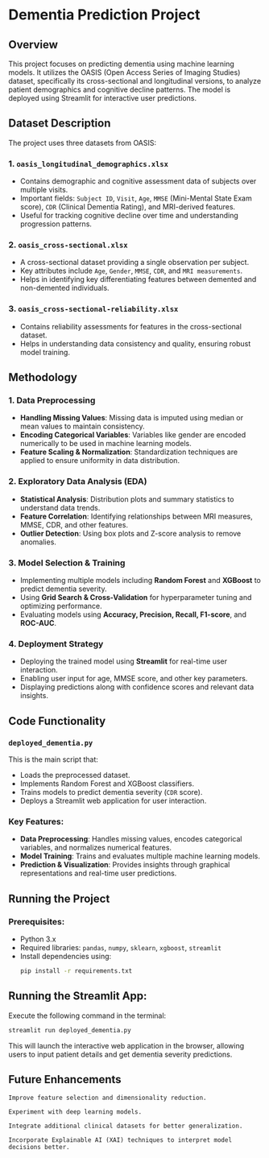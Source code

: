 # Dementia Prediction Project

## Overview
This project focuses on predicting dementia using machine learning models. It utilizes the OASIS (Open Access Series of Imaging Studies) dataset, specifically its cross-sectional and longitudinal versions, to analyze patient demographics and cognitive decline patterns. The model is deployed using Streamlit for interactive user predictions.

## Dataset Description
The project uses three datasets from OASIS:

### 1. `oasis_longitudinal_demographics.xlsx`
- Contains demographic and cognitive assessment data of subjects over multiple visits.
- Important fields: `Subject ID`, `Visit`, `Age`, `MMSE` (Mini-Mental State Exam score), `CDR` (Clinical Dementia Rating), and MRI-derived features.
- Useful for tracking cognitive decline over time and understanding progression patterns.

### 2. `oasis_cross-sectional.xlsx`
- A cross-sectional dataset providing a single observation per subject.
- Key attributes include `Age`, `Gender`, `MMSE`, `CDR`, and `MRI measurements`.
- Helps in identifying key differentiating features between demented and non-demented individuals.

### 3. `oasis_cross-sectional-reliability.xlsx`
- Contains reliability assessments for features in the cross-sectional dataset.
- Helps in understanding data consistency and quality, ensuring robust model training.

## Methodology
### 1. **Data Preprocessing**
- **Handling Missing Values**: Missing data is imputed using median or mean values to maintain consistency.
- **Encoding Categorical Variables**: Variables like gender are encoded numerically to be used in machine learning models.
- **Feature Scaling & Normalization**: Standardization techniques are applied to ensure uniformity in data distribution.

### 2. **Exploratory Data Analysis (EDA)**
- **Statistical Analysis**: Distribution plots and summary statistics to understand data trends.
- **Feature Correlation**: Identifying relationships between MRI measures, MMSE, CDR, and other features.
- **Outlier Detection**: Using box plots and Z-score analysis to remove anomalies.

### 3. **Model Selection & Training**
- Implementing multiple models including **Random Forest** and **XGBoost** to predict dementia severity.
- Using **Grid Search & Cross-Validation** for hyperparameter tuning and optimizing performance.
- Evaluating models using **Accuracy, Precision, Recall, F1-score**, and **ROC-AUC**.

### 4. **Deployment Strategy**
- Deploying the trained model using **Streamlit** for real-time user interaction.
- Enabling user input for age, MMSE score, and other key parameters.
- Displaying predictions along with confidence scores and relevant data insights.

## Code Functionality
### `deployed_dementia.py`
This is the main script that:
- Loads the preprocessed dataset.
- Implements Random Forest and XGBoost classifiers.
- Trains models to predict dementia severity (`CDR` score).
- Deploys a Streamlit web application for user interaction.

### Key Features:
- **Data Preprocessing**: Handles missing values, encodes categorical variables, and normalizes numerical features.
- **Model Training**: Trains and evaluates multiple machine learning models.
- **Prediction & Visualization**: Provides insights through graphical representations and real-time user predictions.

## Running the Project
### Prerequisites:
- Python 3.x
- Required libraries: `pandas`, `numpy`, `sklearn`, `xgboost`, `streamlit`
- Install dependencies using:
  ```bash
  pip install -r requirements.txt

## Running the Streamlit App:

Execute the following command in the terminal:

```bash
streamlit run deployed_dementia.py
```
This will launch the interactive web application in the browser, allowing users to input patient details and get dementia severity predictions.

## Future Enhancements

    Improve feature selection and dimensionality reduction.

    Experiment with deep learning models.

    Integrate additional clinical datasets for better generalization.

    Incorporate Explainable AI (XAI) techniques to interpret model decisions better.
